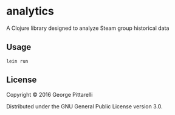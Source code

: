 # analytics

A Clojure library designed to analyze Steam group historical data

## Usage

    lein run

## License

Copyright © 2016 George Pittarelli

Distributed under the GNU General Public License version 3.0.
